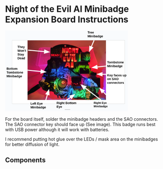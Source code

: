 # Night of the Evil AI Minibadge Expansion Board Instructions

<img src="night_evil_ai_minibadges.png" width="400" />

For the board itself, solder the minibadge headers and the SAO connectors. The SAO connector key should face up (See image).
This badge runs best with USB power although it will work with batteries. 

I recommend putting hot glue over the LEDs / mask area on the minibadges for better diffusion of light. 




## Components
